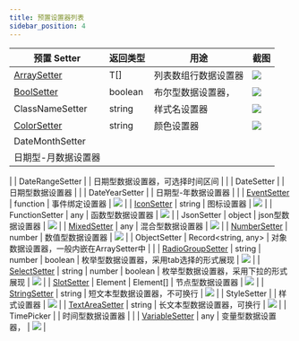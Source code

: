 ```yaml
---
title: 预置设置器列表
sidebar_position: 4
---
```

| 预置 Setter | 返回类型 | 用途 | 截图 |
| --- | --- | --- | --- |
| [ArraySetter](https://www.yuque.com/lce/doc/eiegwf?view=doc_embed&from=kb&from=kb&outline=1&title=1) | T[] | 列表数组行数据设置器 | ![](https://cdn.nlark.com/yuque/0/2022/png/242652/1644395227012-97d27c4d-e053-4aae-9de1-726015081a4d.png#crop=0&crop=0&crop=1&crop=1&from=url&id=MHREr&margin=%5Bobject%20Object%5D&originHeight=362&originWidth=584&originalType=binary&ratio=1&rotation=0&showTitle=false&status=done&style=none&title=) |
| [BoolSetter](https://www.yuque.com/lce/doc/mdxryw?view=doc_embed&from=kb&from=kb&outline=1&title=1) | boolean | 布尔型数据设置器， | ![](https://cdn.nlark.com/yuque/0/2022/png/242652/1644394538926-81adaab2-fe44-4cf4-93a0-4f46d790cfc6.png#crop=0&crop=0&crop=1&crop=1&from=url&id=yVcL4&margin=%5Bobject%20Object%5D&originHeight=82&originWidth=320&originalType=binary&ratio=1&rotation=0&showTitle=false&status=done&style=none&title=) |
| ClassNameSetter | string | 样式名设置器 | ![](https://cdn.nlark.com/yuque/0/2022/png/2553587/1644417220734-fd13e249-43f0-4caa-8122-9c1a791cd30f.png#crop=0&crop=0&crop=1&crop=1&from=url&id=RNQQQ&margin=%5Bobject%20Object%5D&originHeight=180&originWidth=502&originalType=binary&ratio=1&rotation=0&showTitle=false&status=done&style=none&title=) |
| [ColorSetter](https://www.yuque.com/lce/doc/hu5ir6?view=doc_embed&from=kb&from=kb&outline=1&title=1) | string | 颜色设置器 | ![](https://cdn.nlark.com/yuque/0/2022/png/242652/1644394553552-2c8c3982-1671-47b3-a569-297bcb838b79.png#crop=0&crop=0&crop=1&crop=1&from=url&id=CxWyj&margin=%5Bobject%20Object%5D&originHeight=728&originWidth=590&originalType=binary&ratio=1&rotation=0&showTitle=false&status=done&style=none&title=) |
| DateMonthSetter |
 | 日期型-月数据设置器 |
 |
| DateRangeSetter |
 | 日期型数据设置器，可选择时间区间 |
 |
| DateSetter |
 | 日期型数据设置器 |
 |
| DateYearSetter |
 | 日期型-年数据设置器 |
 |
| [EventSetter](https://www.yuque.com/lce/doc/fiu8cz?view=doc_embed&from=kb&from=kb&outline=1&title=1) | function | 事件绑定设置器 | ![](https://cdn.nlark.com/yuque/0/2022/png/242652/1644394913684-e50d5fb4-50f4-4f6a-b5f8-5a6269b56676.png#crop=0&crop=0&crop=1&crop=1&from=url&id=lCP5h&margin=%5Bobject%20Object%5D&originHeight=1014&originWidth=1202&originalType=binary&ratio=1&rotation=0&showTitle=false&status=done&style=none&title=) |
| [IconSetter](https://www.yuque.com/lce/doc/ry138x?view=doc_embed&from=kb&from=kb&outline=1&title=1) | string | 图标设置器 | ![](https://cdn.nlark.com/yuque/0/2022/png/242652/1644394768487-d7b9a492-254e-46bd-a755-f8f73d76b932.png#crop=0&crop=0&crop=1&crop=1&from=url&id=pbQvJ&margin=%5Bobject%20Object%5D&originHeight=579&originWidth=1172&originalType=binary&ratio=1&rotation=0&showTitle=false&status=done&style=none&title=) |
| FunctionSetter | any | 函数型数据设置器 | ![](https://cdn.nlark.com/yuque/0/2022/png/2553587/1644417386132-50215eb0-ca7e-499b-8ca8-bd0b19ce89e1.png#crop=0&crop=0&crop=1&crop=1&from=url&id=YZ16c&margin=%5Bobject%20Object%5D&originHeight=110&originWidth=794&originalType=binary&ratio=1&rotation=0&showTitle=false&status=done&style=none&title=) |
| JsonSetter | object | json型数据设置器 | ![](https://cdn.nlark.com/yuque/0/2022/png/2553587/1644418044457-a50b1621-090a-440d-9735-b3e9b7b3abd8.png#crop=0&crop=0&crop=1&crop=1&from=url&id=OywYO&margin=%5Bobject%20Object%5D&originHeight=1068&originWidth=1076&originalType=binary&ratio=1&rotation=0&showTitle=false&status=done&style=none&title=) |
| [MixedSetter](https://www.yuque.com/lce/doc/ah6o2c?view=doc_embed&from=kb&from=kb&outline=1&title=1) | any | 混合型数据设置器 | ![](https://cdn.nlark.com/yuque/0/2022/png/242652/1644394872594-bb8f8de1-824a-4ba7-8b83-e408434a7d29.png#crop=0&crop=0&crop=1&crop=1&from=url&id=it6Xz&margin=%5Bobject%20Object%5D&originHeight=480&originWidth=1552&originalType=binary&ratio=1&rotation=0&showTitle=false&status=done&style=none&title=) |
| [NumberSetter](https://www.yuque.com/lce/doc/hk65u5?view=doc_embed&from=kb&from=kb&outline=1&title=1) | number | 数值型数据设置器 | ![](https://cdn.nlark.com/yuque/0/2022/png/242652/1644394982613-b1a43863-fd63-4bb4-b5fe-2f36109c449b.png#crop=0&crop=0&crop=1&crop=1&from=url&id=bEZjH&margin=%5Bobject%20Object%5D&originHeight=328&originWidth=1152&originalType=binary&ratio=1&rotation=0&showTitle=false&status=done&style=none&title=) |
| ObjectSetter | Record<string, any> | 对象数据设置器，一般内嵌在ArraySetter中 |
 |
| [RadioGroupSetter](https://www.yuque.com/lce/doc/cmpf0b?view=doc_embed&from=kb&from=kb&outline=1&title=1) | string &#124; number &#124; boolean | 枚举型数据设置器，采用tab选择的形式展现 | ![](https://cdn.nlark.com/yuque/0/2022/png/242652/1644395460363-1fdb034c-69d7-404d-9226-37f1d4562210.png#crop=0&crop=0&crop=1&crop=1&from=url&id=XSyl3&margin=%5Bobject%20Object%5D&originHeight=98&originWidth=564&originalType=binary&ratio=1&rotation=0&showTitle=false&status=done&style=none&title=) |
| [SelectSetter](https://www.yuque.com/lce/doc/po1t1r?view=doc_embed&from=kb&from=kb&outline=1&title=1) | string &#124; number &#124; boolean | 枚举型数据设置器，采用下拉的形式展现 | ![](https://cdn.nlark.com/yuque/0/2022/png/242652/1644395970016-dfe95495-53b1-4f86-afc6-a0c621917440.png#crop=0&crop=0&crop=1&crop=1&from=url&id=NPzvg&margin=%5Bobject%20Object%5D&originHeight=282&originWidth=582&originalType=binary&ratio=1&rotation=0&showTitle=false&status=done&style=none&title=) |
| [SlotSetter](https://www.yuque.com/lce/doc/af5vba?view=doc_embed&from=kb&from=kb&outline=1&title=1) | Element &#124; Element[] | 节点型数据设置器 | ![](https://cdn.nlark.com/yuque/0/2022/png/242652/1644395692198-ca0cb611-0b7b-43b2-9f3b-3f6983cc3b37.png#crop=0&crop=0&crop=1&crop=1&from=url&id=SLNSR&margin=%5Bobject%20Object%5D&originHeight=164&originWidth=644&originalType=binary&ratio=1&rotation=0&showTitle=false&status=done&style=none&title=) |
| [StringSetter](https://www.yuque.com/lce/doc/qogni4?view=doc_embed&from=kb&from=kb&outline=1&title=1) | string | 短文本型数据设置器，不可换行 | ![](https://cdn.nlark.com/yuque/0/2022/png/242652/1644395613012-e7e5db32-9281-4f19-a18d-284765cd1184.png#crop=0&crop=0&crop=1&crop=1&from=url&id=OySEz&margin=%5Bobject%20Object%5D&originHeight=102&originWidth=414&originalType=binary&ratio=1&rotation=0&showTitle=false&status=done&style=none&title=) |
| StyleSetter |
 | 样式设置器 | ![](https://cdn.nlark.com/yuque/0/2022/png/2553587/1644416984306-00aca829-3611-4f4c-b6b6-a20d0da0bfe7.png#crop=0&crop=0&crop=1&crop=1&from=url&id=aWlAc&margin=%5Bobject%20Object%5D&originHeight=1214&originWidth=788&originalType=binary&ratio=1&rotation=0&showTitle=false&status=done&style=none&title=) |
| [TextAreaSetter](https://www.yuque.com/lce/doc/gp36z6?view=doc_embed&from=kb&from=kb&outline=1&title=1) | string | 长文本型数据设置器，可换行 | ![](https://cdn.nlark.com/yuque/0/2022/png/242652/1644395843901-4d9c3e04-f6fc-4d50-93ed-44e6d8a99b9a.png#crop=0&crop=0&crop=1&crop=1&from=url&id=grvEZ&margin=%5Bobject%20Object%5D&originHeight=292&originWidth=1026&originalType=binary&ratio=1&rotation=0&showTitle=false&status=done&style=none&title=) |
| TimePicker |
 | 时间型数据设置器 |
 |
| [VariableSetter](https://www.yuque.com/lce/doc/lkvb36?view=doc_embed&from=kb&from=kb&outline=1&title=1) | any | 变量型数据设置器， | ![](https://cdn.nlark.com/yuque/0/2022/png/242652/1644395524553-dba00e02-f44c-429f-a8f4-c0e5f6d8b35f.png#crop=0&crop=0&crop=1&crop=1&from=url&id=L5BHL&margin=%5Bobject%20Object%5D&originHeight=92&originWidth=578&originalType=binary&ratio=1&rotation=0&showTitle=false&status=done&style=none&title=) |
